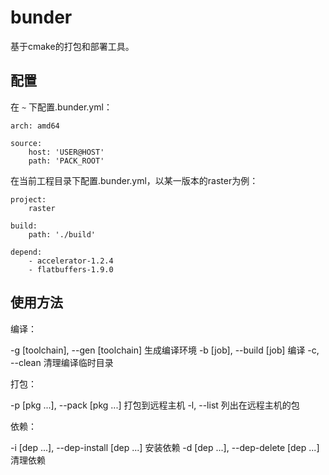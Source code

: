 bunder
======

基于cmake的打包和部署工具。

配置
----

在 `~` 下配置.bunder.yml：

    arch: amd64

    source:
        host: 'USER@HOST'
        path: 'PACK_ROOT'

在当前工程目录下配置.bunder.yml，以某一版本的raster为例：

    project:
        raster

    build:
        path: './build'

    depend:
        - accelerator-1.2.4
        - flatbuffers-1.9.0

使用方法
--------

编译：

  -g [toolchain], --gen [toolchain]     生成编译环境
  -b [job], --build [job]               编译
  -c, --clean                           清理编译临时目录

打包：

  -p [pkg ...], --pack [pkg ...]        打包到远程主机
  -l, --list                            列出在远程主机的包

依赖：

  -i [dep ...], --dep-install [dep ...] 安装依赖
  -d [dep ...], --dep-delete [dep ...]  清理依赖

